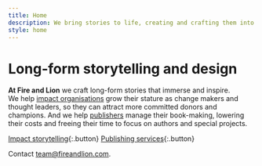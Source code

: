 ```yaml
---
title: Home
description: We bring stories to life, creating and crafting them into articles, books and websites that immerse and inspire.
style: home
---
```


# Long-form storytelling and&nbsp;design

**At Fire and Lion** we craft long-form stories that immerse and inspire. We&nbsp;help [impact organisations]({{site.baseurl}}/impact) grow their stature as change makers and thought leaders, so they can attract more committed donors and champions. And we help [publishers]({{site.baseurl}}/publishing) manage their book-making, lowering their costs and freeing their time to focus on authors and special projects. 

[Impact storytelling]({{site.baseurl}}/impact){:.button}
[Publishing services]({{site.baseurl}}/publishing){:.button}

Contact [team@fireandlion.com](mailto:team@fireandlion.com).